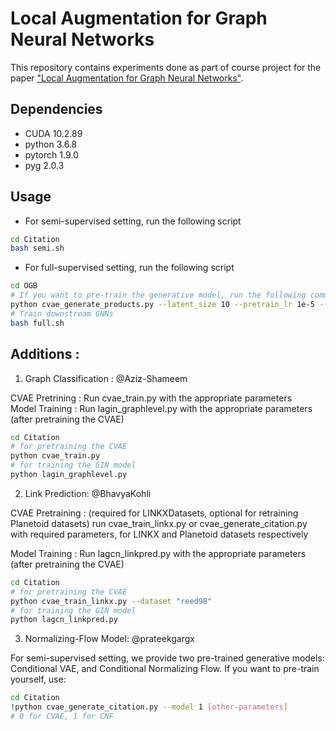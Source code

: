 # Local Augmentation for Graph Neural Networks

This repository contains experiments done as part of course project for the paper ["Local Augmentation for Graph Neural Networks"](https://openreview.net/pdf?id=HOlhtomacz).

## Dependencies
- CUDA 10.2.89
- python 3.6.8
- pytorch 1.9.0
- pyg 2.0.3

## Usage
- For semi-supervised setting, run the following script
```sh
cd Citation
bash semi.sh
```

- For full-supervised setting, run the following script
```sh
cd OGB
# If you want to pre-train the generative model, run the following command:
python cvae_generate_products.py --latent_size 10 --pretrain_lr 1e-5 --total_iterations 10000 --batch_size 8192
# Train downstream GNNs
bash full.sh
```

## Additions : 
1) Graph Classification : @Aziz-Shameem
   
CVAE Pretrining : Run cvae_train.py with the appropriate parameters  
Model Training : Run lagin_graphlevel.py with the appropriate parameters (after pretraining the CVAE)

```sh
cd Citation
# for pretraining the CVAE
python cvae_train.py
# for training the GIN model
python lagin_graphlevel.py
```
2) Link Prediction: @BhavyaKohli

CVAE Pretraining : (required for LINKXDatasets, optional for retraining Planetoid datasets) run cvae_train_linkx.py or cvae_generate_citation.py with required parameters, for LINKX and Planetoid datasets respectively

Model Training : Run lagcn_linkpred.py with the appropriate parameters (after pretraining the CVAE)
```sh
cd Citation
# for pretraining the CVAE
python cvae_train_linkx.py --dataset "reed98"
# for training the GIN model
python lagcn_linkpred.py
```

3) Normalizing-Flow Model: @prateekgargx

For semi-supervised setting, we provide two pre-trained generative models: Conditional VAE, and Conditional Normalizing Flow.
If you want to pre-train yourself, use:

```sh
cd Citation
!python cvae_generate_citation.py --model 1 [other-parameters]
# 0 for CVAE, 1 for CNF
```
